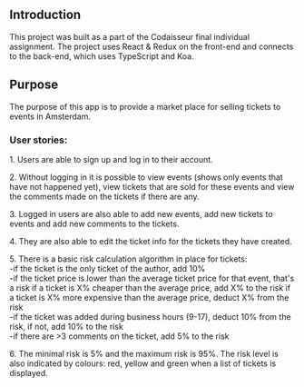 <h2>Introduction</h2>
This project was built as a part of the Codaisseur final individual assignment.
The project uses React & Redux on the front-end and connects to the back-end, which uses TypeScript and Koa.

<h2>Purpose</h2>
The purpose of this app is to provide a market place for selling tickets to events in Amsterdam.
<h3>User stories: </h3>
<p>1. Users are able to sign up and log in to their account.
<p>2. Without logging in it is possible to view events (shows only events that have not happened yet), view tickets that are sold for these events and view the comments made on the tickets if there are any.
<p>3. Logged in users are also able to add new events, add new tickets to events and add new comments to the tickets.
<p>4. They are also able to edit the ticket info for the tickets they have created.
<p>5. There is a basic risk calculation algorithm in place for tickets:
<br> -if the ticket is the only ticket of the author, add 10%
<br> -if the ticket price is lower than the average ticket price for that event, that's a risk if a ticket is X% cheaper than the average price, add X% to the risk if a ticket is X% more expensive than the average price, deduct X% from the risk
<br> -if the ticket was added during business hours (9-17), deduct 10% from the risk, if not, add 10% to the risk
<br> -if there are >3 comments on the ticket, add 5% to the risk
<p>6. The minimal risk is 5% and the maximum risk is 95%. The risk level is also indicated by colours: red, yellow and green when a list of tickets is displayed.

